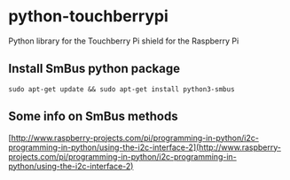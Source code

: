 # python-touchberrypi
Python library for the Touchberry Pi shield for the Raspberry Pi

## Install SmBus python package

```shell
sudo apt-get update && sudo apt-get install python3-smbus
```

## Some info on SmBus methods

[http://www.raspberry-projects.com/pi/programming-in-python/i2c-programming-in-python/using-the-i2c-interface-2](http://www.raspberry-projects.com/pi/programming-in-python/i2c-programming-in-python/using-the-i2c-interface-2)
